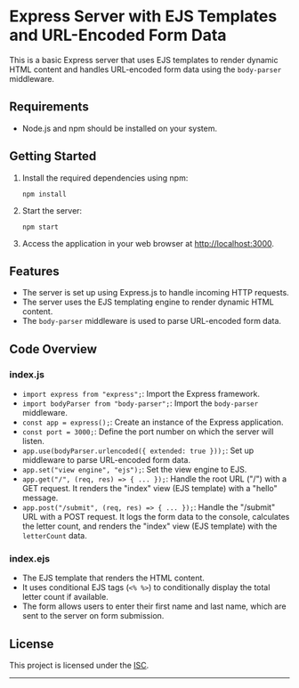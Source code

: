 # Express Server with EJS Templates and URL-Encoded Form Data

This is a basic Express server that uses EJS templates to render dynamic HTML content and handles URL-encoded form data using the `body-parser` middleware.

## Requirements

- Node.js and npm should be installed on your system.

## Getting Started

1. Install the required dependencies using npm:

   ```
   npm install
   ```

2. Start the server:

   ```
   npm start
   ```

3. Access the application in your web browser at [http://localhost:3000](http://localhost:3000).

## Features

- The server is set up using Express.js to handle incoming HTTP requests.
- The server uses the EJS templating engine to render dynamic HTML content.
- The `body-parser` middleware is used to parse URL-encoded form data.

## Code Overview

### index.js

- `import express from "express";`: Import the Express framework.
- `import bodyParser from "body-parser";`: Import the `body-parser` middleware.
- `const app = express();`: Create an instance of the Express application.
- `const port = 3000;`: Define the port number on which the server will listen.
- `app.use(bodyParser.urlencoded({ extended: true }));`: Set up middleware to parse URL-encoded form data.
- `app.set("view engine", "ejs");`: Set the view engine to EJS.
- `app.get("/", (req, res) => { ... });`: Handle the root URL ("/") with a GET request. It renders the "index" view (EJS template) with a "hello" message.
- `app.post("/submit", (req, res) => { ... });`: Handle the "/submit" URL with a POST request. It logs the form data to the console, calculates the letter count, and renders the "index" view (EJS template) with the `letterCount` data.

### index.ejs

- The EJS template that renders the HTML content.
- It uses conditional EJS tags (`<% %>`) to conditionally display the total letter count if available.
- The form allows users to enter their first name and last name, which are sent to the server on form submission.

## License

This project is licensed under the [ISC](LICENSE).

---